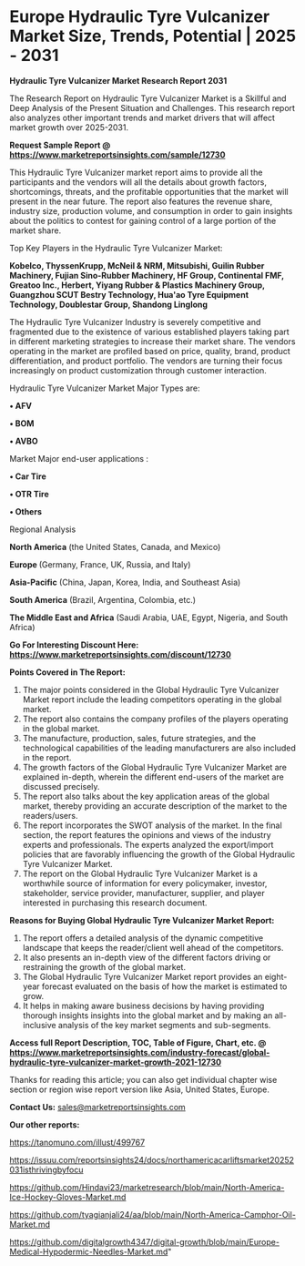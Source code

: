# Europe Hydraulic Tyre Vulcanizer Market Size, Trends, Potential | 2025 - 2031

<strong>Hydraulic Tyre Vulcanizer Market Research Report 2031</strong>

The Research Report on Hydraulic Tyre Vulcanizer Market is a Skillful and Deep Analysis of the Present Situation and Challenges. This research report also analyzes other important trends and market drivers that will affect market growth over 2025-2031.

<strong>Request Sample Report @ <a href=https://www.marketreportsinsights.com/sample/12730>https://www.marketreportsinsights.com/sample/12730</a></strong>

This Hydraulic Tyre Vulcanizer market report aims to provide all the participants and the vendors will all the details about growth factors, shortcomings, threats, and the profitable opportunities that the market will present in the near future. The report also features the revenue share, industry size, production volume, and consumption in order to gain insights about the politics to contest for gaining control of a large portion of the market share.

Top Key Players in the Hydraulic Tyre Vulcanizer Market:

<strong>Kobelco, ThyssenKrupp, McNeil & NRM, Mitsubishi, Guilin Rubber Machinery, Fujian Sino-Rubber Machinery, HF Group, Continental FMF, Greatoo Inc., Herbert, Yiyang Rubber & Plastics Machinery Group, Guangzhou SCUT Bestry Technology, Hua'ao Tyre Equipment Technology, Doublestar Group, Shandong Linglong</strong>

The Hydraulic Tyre Vulcanizer Industry is severely competitive and fragmented due to the existence of various established players taking part in different marketing strategies to increase their market share. The vendors operating in the market are profiled based on price, quality, brand, product differentiation, and product portfolio. The vendors are turning their focus increasingly on product customization through customer interaction.

Hydraulic Tyre Vulcanizer Market Major Types are:

<strong>• AFV

• BOM

• AVBO</strong>

Market Major end-user applications :

<strong>• Car Tire

• OTR Tire

• Others</strong>

Regional Analysis

</u><strong><b>North America</b></strong> (the United States, Canada, and Mexico)

<strong><b>Europe </b></strong>(Germany, France, UK, Russia, and Italy)

<strong><b>Asia-Pacific</b></strong> (China, Japan, Korea, India, and Southeast Asia)

<strong><b>South America</b></strong> (Brazil, Argentina, Colombia, etc.)

<strong><b>The Middle East and Africa</b></strong> (Saudi Arabia, UAE, Egypt, Nigeria, and South Africa)

<strong>Go For Interesting Discount Here: <a href=https://www.marketreportsinsights.com/discount/12730>https://www.marketreportsinsights.com/discount/12730</a></strong>

<strong>Points Covered in The Report:</strong>
<ol>
  <li>The major points considered in the Global Hydraulic Tyre Vulcanizer Market report include the leading competitors operating in the global market.</li>
  <li>The report also contains the company profiles of the players operating in the global market.</li>
  <li>The manufacture, production, sales, future strategies, and the technological capabilities of the leading manufacturers are also included in the report.</li>
  <li>The growth factors of the Global Hydraulic Tyre Vulcanizer Market are explained in-depth, wherein the different end-users of the market are discussed precisely.</li>
  <li>The report also talks about the key application areas of the global market, thereby providing an accurate description of the market to the readers/users.</li>
  <li>The report incorporates the SWOT analysis of the market. In the final section, the report features the opinions and views of the industry experts and professionals. The experts analyzed the export/import policies that are favorably influencing the growth of the Global Hydraulic Tyre Vulcanizer Market.</li>
  <li>The report on the Global Hydraulic Tyre Vulcanizer Market is a worthwhile source of information for every policymaker, investor, stakeholder, service provider, manufacturer, supplier, and player interested in purchasing this research document.</li>
</ol>
<strong>Reasons for Buying Global Hydraulic Tyre Vulcanizer Market Report:</strong>

<ol>
  <li>The report offers a detailed analysis of the dynamic competitive landscape that keeps the reader/client well ahead of the competitors.</li>
  <li>It also presents an in-depth view of the different factors driving or restraining the growth of the global market.</li>
  <li>The Global Hydraulic Tyre Vulcanizer Market report provides an eight-year forecast evaluated on the basis of how the market is estimated to grow.</li>
  <li>It helps in making aware business decisions by having providing thorough insights insights into the global market and by making an all-inclusive analysis of the key market segments and sub-segments.</li>
</ol>
<strong>Access full Report Description, TOC, Table of Figure, Chart, etc. @ <a href=https://www.marketreportsinsights.com/industry-forecast/global-hydraulic-tyre-vulcanizer-market-growth-2021-12730>https://www.marketreportsinsights.com/industry-forecast/global-hydraulic-tyre-vulcanizer-market-growth-2021-12730</a></strong>


Thanks for reading this article; you can also get individual chapter wise section or region wise report version like Asia, United States, Europe.

<strong>Contact Us:</strong>
sales@marketreportsinsights.com

<strong>Our other reports:</strong>

<a href=https://tanomuno.com/illust/499767>https://tanomuno.com/illust/499767</a>

<a href=https://issuu.com/reportsinsights24/docs/northamericacarliftsmarket20252031isthrivingbyfocu>https://issuu.com/reportsinsights24/docs/northamericacarliftsmarket20252031isthrivingbyfocu</a>

<a href=https://github.com/Hindavi23/marketresearch/blob/main/North-America-Ice-Hockey-Gloves-Market.md>https://github.com/Hindavi23/marketresearch/blob/main/North-America-Ice-Hockey-Gloves-Market.md</a>

<a href=https://github.com/tyagianjali24/aa/blob/main/North-America-Camphor-Oil-Market.md>https://github.com/tyagianjali24/aa/blob/main/North-America-Camphor-Oil-Market.md</a>

<a href=https://github.com/digitalgrowth4347/digital-growth/blob/main/Europe-Medical-Hypodermic-Needles-Market.md>https://github.com/digitalgrowth4347/digital-growth/blob/main/Europe-Medical-Hypodermic-Needles-Market.md</a>"
